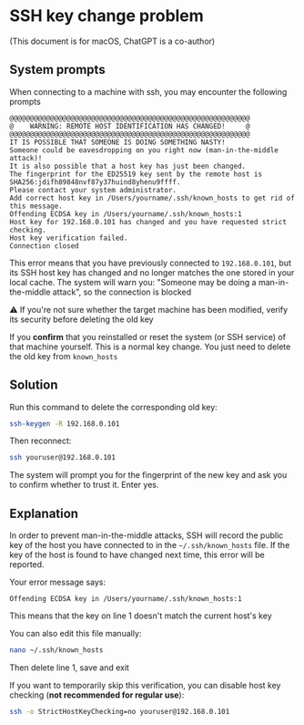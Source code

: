 # SSH key change problem

(This document is for macOS, ChatGPT is a co-author)

## System prompts

When connecting to a machine with ssh, you may encounter the following prompts

```plaintext
@@@@@@@@@@@@@@@@@@@@@@@@@@@@@@@@@@@@@@@@@@@@@@@@@@@@@@@@@@@
@    WARNING: REMOTE HOST IDENTIFICATION HAS CHANGED!     @
@@@@@@@@@@@@@@@@@@@@@@@@@@@@@@@@@@@@@@@@@@@@@@@@@@@@@@@@@@@
IT IS POSSIBLE THAT SOMEONE IS DOING SOMETHING NASTY!
Someone could be eavesdropping on you right now (man-in-the-middle attack)!
It is also possible that a host key has just been changed.
The fingerprint for the ED25519 key sent by the remote host is
SHA256:jdifh89848nvf87y37huind8yhenu9ffff.
Please contact your system administrator.
Add correct host key in /Users/yourname/.ssh/known_hosts to get rid of this message.
Offending ECDSA key in /Users/yourname/.ssh/known_hosts:1
Host key for 192.168.0.101 has changed and you have requested strict checking.
Host key verification failed.
Connection closed
```

This error means that you have previously connected to `192.168.0.101`, but its SSH host key has changed and no longer matches the one stored in your local cache. The system will warn you: "Someone may be doing a man-in-the-middle attack", so the connection is blocked

⚠️ If you're not sure whether the target machine has been modified, verify its security before deleting the old key

If you **confirm** that you reinstalled or reset the system (or SSH service) of that machine yourself. This is a normal key change. You just need to delete the old key from `known_hosts`

## Solution

Run this command to delete the corresponding old key:

```zsh
ssh-keygen -R 192.168.0.101
```

Then reconnect:

```zsh
ssh youruser@192.168.0.101
```

The system will prompt you for the fingerprint of the new key and ask you to confirm whether to trust it. Enter yes.

## Explanation

In order to prevent man-in-the-middle attacks, SSH will record the public key of the host you have connected to in the `~/.ssh/known_hosts` file. If the key of the host is found to have changed next time, this error will be reported.

Your error message says:

```plaintext
Offending ECDSA key in /Users/yourname/.ssh/known_hosts:1
```

This means that the key on line 1 doesn't match the current host's key

You can also edit this file manually:

```zsh
nano ~/.ssh/known_hosts
```

Then delete line 1, save and exit

If you want to temporarily skip this verification, you can disable host key checking (**not recommended for regular use**):

```zsh
ssh -o StrictHostKeyChecking=no youruser@192.168.0.101
```
